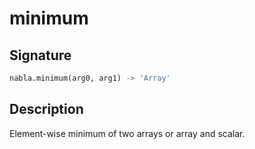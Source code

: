 # minimum

## Signature

```python
nabla.minimum(arg0, arg1) -> 'Array'
```

## Description

Element-wise minimum of two arrays or array and scalar.

